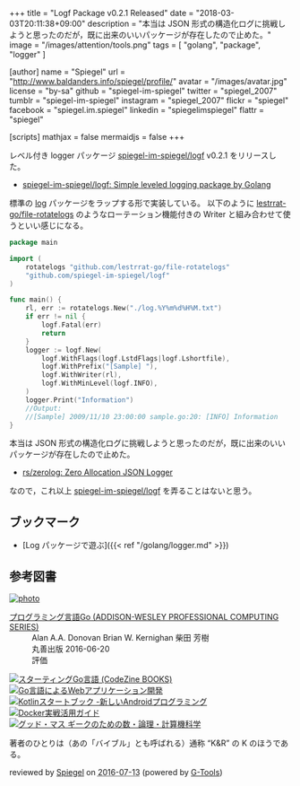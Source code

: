 +++
title = "Logf Package v0.2.1 Released"
date = "2018-03-03T20:11:38+09:00"
description = "本当は JSON 形式の構造化ログに挑戦しようと思ったのだが，既に出来のいいパッケージが存在したので止めた。"
image = "/images/attention/tools.png"
tags  = [ "golang", "package", "logger" ]

[author]
  name      = "Spiegel"
  url       = "http://www.baldanders.info/spiegel/profile/"
  avatar    = "/images/avatar.jpg"
  license   = "by-sa"
  github    = "spiegel-im-spiegel"
  twitter   = "spiegel_2007"
  tumblr    = "spiegel-im-spiegel"
  instagram = "spiegel_2007"
  flickr    = "spiegel"
  facebook  = "spiegel.im.spiegel"
  linkedin  = "spiegelimspiegel"
  flattr    = "spiegel"

[scripts]
  mathjax = false
  mermaidjs = false
+++

レベル付き logger パッケージ [spiegel-im-spiegel/logf] v0.2.1 をリリースした。

- [spiegel-im-spiegel/logf: Simple leveled logging package by Golang](https://github.com/spiegel-im-spiegel/logf)

標準の [log] パッケージをラップする形で実装している。
以下のように [lestrrat-go/file-rotatelogs] のようなローテーション機能付きの Writer と組み合わせて使うといい感じになる。

```go
package main

import (
	rotatelogs "github.com/lestrrat-go/file-rotatelogs"
	"github.com/spiegel-im-spiegel/logf"
)

func main() {
	rl, err := rotatelogs.New("./log.%Y%m%d%H%M.txt")
	if err != nil {
		logf.Fatal(err)
		return
	}
	logger := logf.New(
		logf.WithFlags(logf.LstdFlags|logf.Lshortfile),
		logf.WithPrefix("[Sample] "),
		logf.WithWriter(rl),
		logf.WithMinLevel(logf.INFO),
	)
	logger.Print("Information")
	//Output:
	//[Sample] 2009/11/10 23:00:00 sample.go:20: [INFO] Information
}
```

本当は JSON 形式の構造化ログに挑戦しようと思ったのだが，既に出来のいいパッケージが存在したので止めた。

- [rs/zerolog: Zero Allocation JSON Logger](https://github.com/rs/zerolog)

なので，これ以上 [spiegel-im-spiegel/logf] を弄ることはないと思う。

## ブックマーク

- [Log パッケージで遊ぶ]({{< ref "/golang/logger.md" >}})

[spiegel-im-spiegel/logf]: https://github.com/spiegel-im-spiegel/logf "spiegel-im-spiegel/logf: Simple leveled logging package by Golang"
[log]: https://golang.org/pkg/log/ "log - The Go Programming Language"
[lestrrat-go/file-rotatelogs]: https://github.com/lestrrat-go/file-rotatelogs "lestrrat-go/file-rotatelogs: Port of perl5 File::RotateLogs to Go"

## 参考図書

<div class="hreview" ><a class="item url" href="http://www.amazon.co.jp/exec/obidos/ASIN/4621300253/baldandersinf-22/"><img src="http://ecx.images-amazon.com/images/I/410V3ulwP5L._SL160_.jpg" alt="photo" class="photo"  /></a><dl ><dt class="fn"><a class="item url" href="http://www.amazon.co.jp/exec/obidos/ASIN/4621300253/baldandersinf-22/">プログラミング言語Go (ADDISON-WESLEY PROFESSIONAL COMPUTING SERIES)</a></dt><dd>Alan A.A. Donovan Brian W. Kernighan 柴田 芳樹 </dd><dd>丸善出版 2016-06-20</dd><dd>評価<abbr class="rating" title="5"><img src="http://g-images.amazon.com/images/G/01/detail/stars-5-0.gif" alt="" /></abbr> </dd></dl><p class="similar"><a href="http://www.amazon.co.jp/exec/obidos/ASIN/4798142417/baldandersinf-22/" target="_top"><img src="http://images.amazon.com/images/P/4798142417.09._SCTHUMBZZZ_.jpg"  alt="スターティングGo言語 (CodeZine BOOKS)"  /></a> <a href="http://www.amazon.co.jp/exec/obidos/ASIN/4873117526/baldandersinf-22/" target="_top"><img src="http://images.amazon.com/images/P/4873117526.09._SCTHUMBZZZ_.jpg"  alt="Go言語によるWebアプリケーション開発"  /></a> <a href="http://www.amazon.co.jp/exec/obidos/ASIN/4865940391/baldandersinf-22/" target="_top"><img src="http://images.amazon.com/images/P/4865940391.09._SCTHUMBZZZ_.jpg"  alt="Kotlinスタートブック -新しいAndroidプログラミング"  /></a> <a href="http://www.amazon.co.jp/exec/obidos/ASIN/4839959234/baldandersinf-22/" target="_top"><img src="http://images.amazon.com/images/P/4839959234.09._SCTHUMBZZZ_.jpg"  alt="Docker実戦活用ガイド"  /></a> <a href="http://www.amazon.co.jp/exec/obidos/ASIN/4274218961/baldandersinf-22/" target="_top"><img src="http://images.amazon.com/images/P/4274218961.09._SCTHUMBZZZ_.jpg"  alt="グッド・マス ギークのための数・論理・計算機科学"  /></a> </p>
<p class="description">著者のひとりは（あの「バイブル」とも呼ばれる）通称 “K&amp;R” の K のほうである。</p>
<p class="gtools" >reviewed by <a href='#maker' class='reviewer'>Spiegel</a> on <abbr class="dtreviewed" title="2016-07-13">2016-07-13</abbr> (powered by <a href="http://www.goodpic.com/mt/aws/index.html" >G-Tools</a>)</p>
</div>

